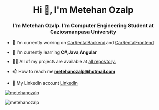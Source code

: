 <h1 align="center">Hi 👋, I'm Metehan Ozalp</h1>
<h3 align="center">I'm Metehan Ozalp. I'm Computer Engineering Student at Gaziosmanpasa University</h3>




- 🔭 I’m currently working on [CarRentalBackend](https://github.com/MetehanOzalp/CarRentalBackend) and [CarRentalFrontend](https://github.com/MetehanOzalp/CarRentalFrontend)

- 🌱 I’m currently learning **C#**,**Java**,**Angular**

- 👨‍💻 All of my projects are available at [all repository.](https://github.com/MetehanOzalp?tab=repositories)

- 📫 How to reach me **metehanozalp@hotmail.com**
- :link: My LinkedIn account [LinkedIn](https://www.linkedin.com/in/metehan-%C3%B6zalp-21b8141b4/)

<p align="left"> <a href="https://github.com/ryo-ma/github-profile-trophy"><img src="https://github-profile-trophy.vercel.app/?username=MetehanOzalp" alt="metehanozalp" /></a> </p>

<p align="left"> <img src="https://visitor-badge.laobi.icu/badge?page_id=MetehanOzalp.MetehanOzalp" alt="metehanozalp" /> </p>
